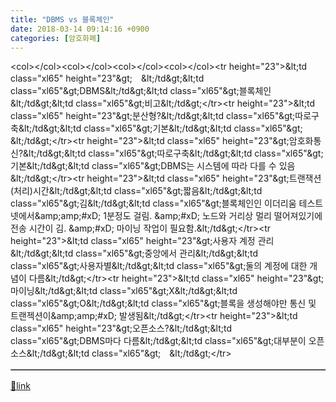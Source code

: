```yaml
---
title: "DBMS vs 블록체인"
date: 2018-03-14 09:14:16 +0900
categories: [암호화폐]
---
```


<table border="1" cellpadding="0" cellspacing="0"><colgroup>&lt;col&gt;&lt;/col&gt;&lt;col&gt;&lt;/col&gt;&lt;col&gt;&lt;/col&gt;&lt;col&gt;&lt;/col&gt;</colgroup><tbody>&lt;tr height="23"&gt;&amp;lt;td class="xl65" height="23"&amp;gt;　&amp;lt;/td&amp;gt;&amp;lt;td class="xl65"&amp;gt;DBMS&amp;lt;/td&amp;gt;&amp;lt;td class="xl65"&amp;gt;블록체인&amp;lt;/td&amp;gt;&amp;lt;td class="xl65"&amp;gt;비고&amp;lt;/td&amp;gt;&lt;/tr&gt;&lt;tr height="23"&gt;&amp;lt;td class="xl65" height="23"&amp;gt;분산형?&amp;lt;/td&amp;gt;&amp;lt;td class="xl65"&amp;gt;따로구축&amp;lt;/td&amp;gt;&amp;lt;td class="xl65"&amp;gt;기본&amp;lt;/td&amp;gt;&amp;lt;td class="xl65"&amp;gt;　&amp;lt;/td&amp;gt;&lt;/tr&gt;&lt;tr height="23"&gt;&amp;lt;td class="xl65" height="23"&amp;gt;암호화통신?&amp;lt;/td&amp;gt;&amp;lt;td class="xl65"&amp;gt;따로구축&amp;lt;/td&amp;gt;&amp;lt;td class="xl65"&amp;gt;기본&amp;lt;/td&amp;gt;&amp;lt;td class="xl65"&amp;gt;DBMS는 시스템에 따라 다를 수 있음&amp;lt;/td&amp;gt;&lt;/tr&gt;&lt;tr height="23"&gt;&amp;lt;td class="xl65" height="23"&amp;gt;트랜잭션(처리)시간&amp;lt;/td&amp;gt;&amp;lt;td class="xl65"&amp;gt;짧음&amp;lt;/td&amp;gt;&amp;lt;td class="xl65"&amp;gt;김&amp;lt;/td&amp;gt;&amp;lt;td class="xl65"&amp;gt;블록체인인 이더리움 테스트넷에서&amp;amp;amp;#xD;
  1분정도 걸림.  &amp;amp;#xD;
노드와 거리상 멀리 떨어져있기에 전송 시간이 김.  &amp;amp;#xD;
마이닝 작업이 필요함.&amp;lt;/td&amp;gt;&lt;/tr&gt;&lt;tr height="23"&gt;&amp;lt;td class="xl65" height="23"&amp;gt;사용자 계정 관리&amp;lt;/td&amp;gt;&amp;lt;td class="xl65"&amp;gt;중앙에서 관리&amp;lt;/td&amp;gt;&amp;lt;td class="xl65"&amp;gt;사용자별&amp;lt;/td&amp;gt;&amp;lt;td class="xl65"&amp;gt;둘의 계정에 대한 개념이 다름&amp;lt;/td&amp;gt;&lt;/tr&gt;&lt;tr height="23"&gt;&amp;lt;td class="xl65" height="23"&amp;gt;마이닝&amp;lt;/td&amp;gt;&amp;lt;td class="xl65"&amp;gt;X&amp;lt;/td&amp;gt;&amp;lt;td class="xl65"&amp;gt;O&amp;lt;/td&amp;gt;&amp;lt;td class="xl65"&amp;gt;블록을 생성해야만 통신 및 트랜젝션이&amp;amp;amp;#xD;
  발생됨&amp;lt;/td&amp;gt;&lt;/tr&gt;&lt;tr height="23"&gt;&amp;lt;td class="xl65" height="23"&amp;gt;오픈소스?&amp;lt;/td&amp;gt;&amp;lt;td class="xl65"&amp;gt;DBMS마다 다름&amp;lt;/td&amp;gt;&amp;lt;td class="xl65"&amp;gt;대부분이 오픈소스&amp;lt;/td&amp;gt;&amp;lt;td class="xl65"&amp;gt;　&amp;lt;/td&amp;gt;&lt;/tr&gt;</tbody></table>


[🔗link](http://www.mins01.com/mh/tech/read/1145)